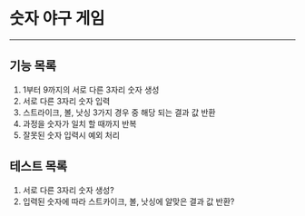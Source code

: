 # 숫자 야구 게임
----------------
## 기능 목록
1. 1부터 9까지의 서로 다른 3자리 숫자 생성
2. 서로 다른 3자리 숫자 입력
3. 스트라이크, 볼, 낫싱 3가지 경우 중 해당 되는 결과 값 반환
4. 과정을 숫자가 일치 할 때까지 반복
5. 잘못된 숫자 입력시 예외 처리


## 테스트 목록
1. 서로 다른 3자리 숫자 생성?
2. 입력된 숫자에 따라 스트카이크, 볼, 낫싱에 알맞은 결과 값 반환?
